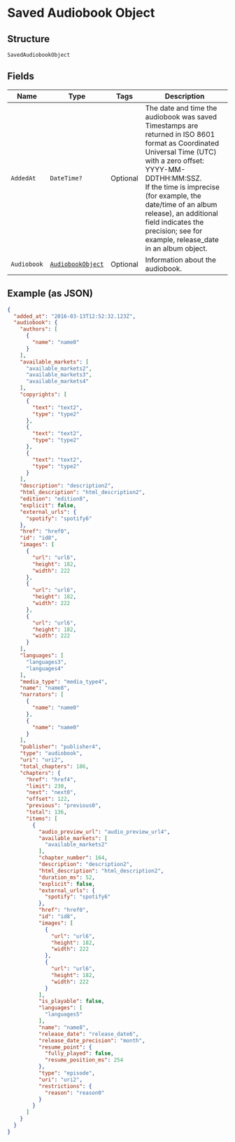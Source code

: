 
# Saved Audiobook Object

## Structure

`SavedAudiobookObject`

## Fields

| Name | Type | Tags | Description |
|  --- | --- | --- | --- |
| `AddedAt` | `DateTime?` | Optional | The date and time the audiobook was saved<br>Timestamps are returned in ISO 8601 format as Coordinated Universal Time (UTC) with a zero offset: YYYY-MM-DDTHH:MM:SSZ.<br>If the time is imprecise (for example, the date/time of an album release), an additional field indicates the precision; see for example, release_date in an album object. |
| `Audiobook` | [`AudiobookObject`](../../doc/models/audiobook-object.md) | Optional | Information about the audiobook. |

## Example (as JSON)

```json
{
  "added_at": "2016-03-13T12:52:32.123Z",
  "audiobook": {
    "authors": [
      {
        "name": "name0"
      }
    ],
    "available_markets": [
      "available_markets2",
      "available_markets3",
      "available_markets4"
    ],
    "copyrights": [
      {
        "text": "text2",
        "type": "type2"
      },
      {
        "text": "text2",
        "type": "type2"
      },
      {
        "text": "text2",
        "type": "type2"
      }
    ],
    "description": "description2",
    "html_description": "html_description2",
    "edition": "edition8",
    "explicit": false,
    "external_urls": {
      "spotify": "spotify6"
    },
    "href": "href0",
    "id": "id8",
    "images": [
      {
        "url": "url6",
        "height": 182,
        "width": 222
      },
      {
        "url": "url6",
        "height": 182,
        "width": 222
      },
      {
        "url": "url6",
        "height": 182,
        "width": 222
      }
    ],
    "languages": [
      "languages3",
      "languages4"
    ],
    "media_type": "media_type4",
    "name": "name8",
    "narrators": [
      {
        "name": "name0"
      },
      {
        "name": "name0"
      }
    ],
    "publisher": "publisher4",
    "type": "audiobook",
    "uri": "uri2",
    "total_chapters": 186,
    "chapters": {
      "href": "href4",
      "limit": 230,
      "next": "next0",
      "offset": 122,
      "previous": "previous0",
      "total": 136,
      "items": [
        {
          "audio_preview_url": "audio_preview_url4",
          "available_markets": [
            "available_markets2"
          ],
          "chapter_number": 164,
          "description": "description2",
          "html_description": "html_description2",
          "duration_ms": 52,
          "explicit": false,
          "external_urls": {
            "spotify": "spotify6"
          },
          "href": "href0",
          "id": "id8",
          "images": [
            {
              "url": "url6",
              "height": 182,
              "width": 222
            },
            {
              "url": "url6",
              "height": 182,
              "width": 222
            }
          ],
          "is_playable": false,
          "languages": [
            "languages5"
          ],
          "name": "name8",
          "release_date": "release_date6",
          "release_date_precision": "month",
          "resume_point": {
            "fully_played": false,
            "resume_position_ms": 254
          },
          "type": "episode",
          "uri": "uri2",
          "restrictions": {
            "reason": "reason0"
          }
        }
      ]
    }
  }
}
```

